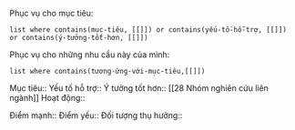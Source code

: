 Phục vụ cho mục tiêu:
```dataview
list where contains(mục-tiêu, [[]]) or contains(yếu-tố-hỗ-trợ, [[]]) or contains(ý-tưởng-tốt-hơn, [[]]) 
```
Phục vụ cho những nhu cầu này của mình:
```dataview
list where contains(tương-ứng-với-mục-tiêu,[[]])
```

Mục tiêu::
Yếu tố hỗ trợ::
Ý tưởng tốt hơn:: [[28 Nhóm nghiên cứu liên ngành]]
Hoạt động::

Điểm mạnh::
Điểm yếu::
Đối tượng thụ hưởng::

